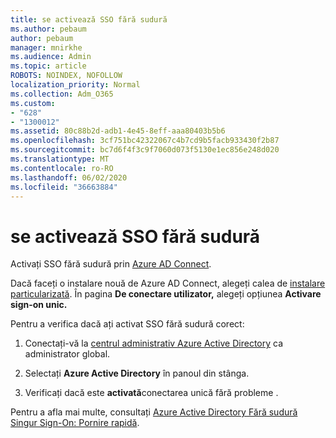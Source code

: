 ```yaml
---
title: se activează SSO fără sudură
ms.author: pebaum
author: pebaum
manager: mnirkhe
ms.audience: Admin
ms.topic: article
ROBOTS: NOINDEX, NOFOLLOW
localization_priority: Normal
ms.collection: Adm_O365
ms.custom:
- "628"
- "1300012"
ms.assetid: 80c88b2d-adb1-4e45-8eff-aaa80403b5b6
ms.openlocfilehash: 3cf751bc42322067c4b7cd9b5facb933430f2b87
ms.sourcegitcommit: bc7d6f4f3c9f7060d073f5130e1ec856e248d020
ms.translationtype: MT
ms.contentlocale: ro-RO
ms.lasthandoff: 06/02/2020
ms.locfileid: "36663884"
---
```

# <a name="how-to-enable-seamless-sso"></a>se activează SSO fără sudură

Activați SSO fără sudură prin [Azure AD Connect](https://docs.microsoft.com/azure/active-directory/connect/active-directory-aadconnect).
  
Dacă faceți o instalare nouă de Azure AD Connect, alegeți calea de [instalare particularizată](https://docs.microsoft.com/azure/active-directory/connect/active-directory-aadconnect-get-started-custom). În pagina **De conectare utilizator,** alegeți opțiunea **Activare sign-on unic.**
  
Pentru a verifica dacă ați activat SSO fără sudură corect:
  
1. Conectați-vă la [centrul administrativ Azure Active Directory](https://aad.portal.azure.com) ca administrator global.

2. Selectați **Azure Active Directory** în panoul din stânga.

3. Verificați dacă este **activată**conectarea unică fără probleme .

Pentru a afla mai multe, consultați [Azure Active Directory Fără sudură Singur Sign-On: Pornire rapidă](https://docs.microsoft.com/azure/active-directory/connect/active-directory-aadconnect-sso-quick-start).
  
